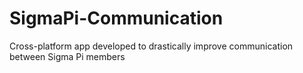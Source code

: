 SigmaPi-Communication
=====================

Cross-platform app developed to drastically improve communication between Sigma Pi members
